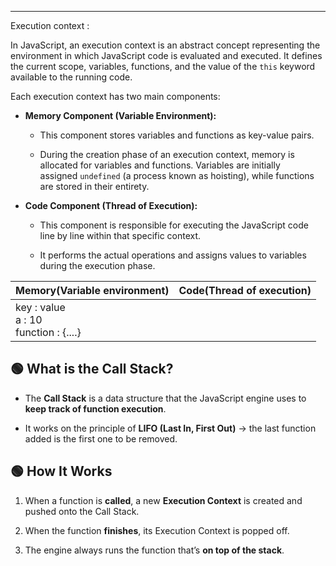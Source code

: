 
---

Execution context :

In JavaScript, an execution context is an abstract concept representing the environment in which JavaScript code is evaluated and executed. It defines the current scope, variables, functions, and the value of the `this` keyword available to the running code.

Each execution context has two main components: 

- **Memory Component (Variable Environment):**
    
    - This component stores variables and functions as key-value pairs.
    
    - During the creation phase of an execution context, memory is allocated for variables and functions. Variables are initially assigned `undefined` (a process known as hoisting), while functions are stored in their entirety.
    

- **Code Component (Thread of Execution):**
    
    - This component is responsible for executing the JavaScript code line by line within that specific context.
    
    - It performs the actual operations and assigns values to variables during the execution phase.


| Memory(Variable environment)               | Code(Thread of execution) |
| ------------------------------------------ | ------------------------- |
| key : value<br>a : 10<br>function : {....} |                           |

## 🟢 What is the Call Stack?

- The **Call Stack** is a data structure that the JavaScript engine uses to **keep track of function execution**.
    
- It works on the principle of **LIFO (Last In, First Out)** → the last function added is the first one to be removed.

## 🟢 How It Works

1. When a function is **called**, a new **Execution Context** is created and pushed onto the Call Stack.
    
2. When the function **finishes**, its Execution Context is popped off.
    
3. The engine always runs the function that’s **on top of the stack**.

